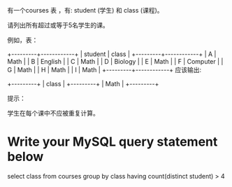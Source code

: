 有一个courses 表 ，有: student (学生) 和 class (课程)。

请列出所有超过或等于5名学生的课。

例如，表：

+---------+------------+
| student | class      |
+---------+------------+
| A       | Math       |
| B       | English    |
| C       | Math       |
| D       | Biology    |
| E       | Math       |
| F       | Computer   |
| G       | Math       |
| H       | Math       |
| I       | Math       |
+---------+------------+
应该输出:

+---------+
| class   |
+---------+
| Math    |
+---------+
 

提示：

学生在每个课中不应被重复计算。




# Write your MySQL query statement below
select class
from courses
group by class
having count(distinct student) > 4
